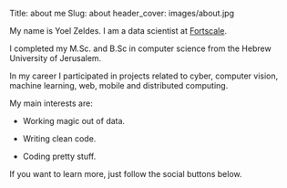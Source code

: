 Title: about me
Slug: about
header_cover: images/about.jpg

My name is Yoel Zeldes. I am a data scientist at [Fortscale](https://fortscale.com/).

I completed my M.Sc. and B.Sc in computer science from the Hebrew University of Jerusalem.

In my career I participated in projects related to cyber, computer vision, machine learning, web, mobile and distributed computing.

My main interests are:

* Working magic out of data.

* Writing clean code.

* Coding pretty stuff.

If you want to learn more, just follow the social buttons below.
